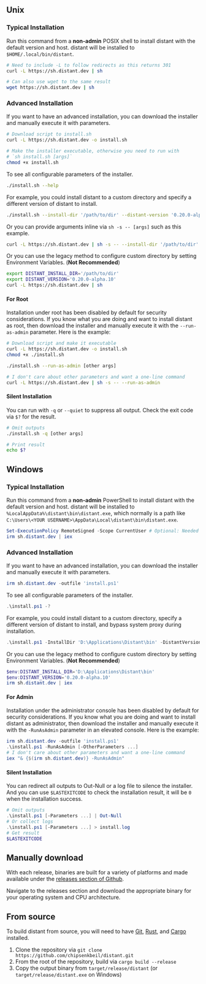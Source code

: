 ## Unix

### Typical Installation

Run this command from a **non-admin** POSIX shell to install distant with the
default version and host. distant will be installed to
`$HOME/.local/bin/distant`.

```sh
# Need to include -L to follow redirects as this returns 301
curl -L https://sh.distant.dev | sh

# Can also use wget to the same result
wget https://sh.distant.dev | sh
```

### Advanced Installation

If you want to have an advanced installation, you can download the installer
and manually execute it with parameters.

```sh
# Download script to install.sh
curl -L https://sh.distant.dev -o install.sh

# Make the installer executable, otherwise you need to run with
# `sh install.sh [args]`
chmod +x install.sh
```

To see all configurable parameters of the installer.

```sh
./install.sh --help
```

For example, you could install distant to a custom directory and specify a
different version of distant to install.

```sh
./install.sh --install-dir '/path/to/dir' --distant-version '0.20.0-alpha.10'
```

Or you can provide arguments inline via `sh -s -- [args]` such as this example.

```sh
curl -L https://sh.distant.dev | sh -s -- --install-dir '/path/to/dir' --distant-version '0.20.0-alpha.10'
```

Or you can use the legacy method to configure custom directory by setting
Environment Variables. (**Not Recommended**)

```sh
export DISTANT_INSTALL_DIR='/path/to/dir'
export DISTANT_VERSION='0.20.0-alpha.10'
curl -L https://sh.distant.dev | sh
```

#### For Root

Installation under root has been disabled by default for security
considerations. If you know what you are doing and want to install distant as
root, then download the installer and manually execute it with the
`--run-as-admin` parameter. Here is the example:

```sh
# Download script and make it executable
curl -L https://sh.distant.dev -o install.sh
chmod +x ./install.sh

./install.sh --run-as-admin [other args]

# I don't care about other parameters and want a one-line command
curl -L https://sh.distant.dev | sh -s -- --run-as-admin
```

#### Silent Installation

You can run with `-q` or `--quiet` to suppress all output. Check the exit code
via `$?` for the result.

```sh
# Omit outputs
./install.sh -q [other args]

# Print result
echo $?
```

## Windows

### Typical Installation

Run this command from a **non-admin** PowerShell to install distant with the
default version and host. distant will be installed to 
`%LocalAppData%\distant\bin\distant.exe`, which normally is a path like
`C:\Users\<YOUR USERNAME>\AppData\Local\distant\bin\distant.exe`.

```powershell
Set-ExecutionPolicy RemoteSigned -Scope CurrentUser # Optional: Needed to run a remote script the first time
irm sh.distant.dev | iex
```

### Advanced Installation

If you want to have an advanced installation, you can download the installer
and manually execute it with parameters.

```powershell
irm sh.distant.dev -outfile 'install.ps1'
```

To see all configurable parameters of the installer.

```powershell
.\install.ps1 -?
```

For example, you could install distant to a custom directory, specify a
different version of distant to install, and bypass system proxy during
installation.

```powershell
.\install.ps1 -InstallDir 'D:\Applications\Distant\bin' -DistantVersion '0.20.0-alpha.10' -NoProxy
```

Or you can use the legacy method to configure custom directory by setting Environment Variables. (**Not Recommended**)

```powershell
$env:DISTANT_INSTALL_DIR='D:\Applications\Distant\bin'
$env:DISTANT_VERSION='0.20.0-alpha.10'
irm sh.distant.dev | iex
```

#### For Admin

Installation under the administrator console has been disabled by default for
security considerations. If you know what you are doing and want to install
distant as administrator, then download the installer and manually execute it
with the `-RunAsAdmin` parameter in an elevated console. Here is the example:

```powershell
irm sh.distant.dev -outfile 'install.ps1'
.\install.ps1 -RunAsAdmin [-OtherParameters ...]
# I don't care about other parameters and want a one-line command
iex "& {$(irm sh.distant.dev)} -RunAsAdmin"
```

#### Silent Installation

You can redirect all outputs to Out-Null or a log file to silence the
installer. And you can use `$LASTEXITCODE` to check the installation result, it
will be `0` when the installation success.

```powershell
# Omit outputs
.\install.ps1 [-Parameters ...] | Out-Null
# Or collect logs
.\install.ps1 [-Parameters ...] > install.log
# Get result
$LASTEXITCODE
```

## Manually download

With each release, binaries are built for a variety of platforms and made
available under the [releases section of Github](https://github.com/chipsenkbeil/distant/releases/).

Navigate to the releases section and download the appropriate binary for your
operating system and CPU architecture.

## From source

To build distant from source, you will need to have
[Git](https://git-scm.com/), [Rust](https://www.rust-lang.org/), and
[Cargo](https://github.com/rust-lang/cargo) installed.

1. Clone the repository via `git clone https://github.com/chipsenkbeil/distant.git`
2. From the root of the repository, build via `cargo build --release`
3. Copy the output binary from `target/release/distant` (or
   `target/release/distant.exe` on Windows)
